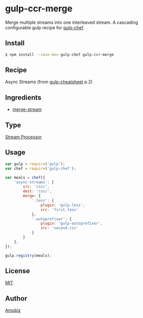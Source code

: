# gulp-ccr-merge

Merge multiple streams into one interleaved stream. A cascading configurable gulp recipe for [gulp-chef](https://github.com/gulp-cookery/gulp-chef).

## Install

``` bash
$ npm install --save-dev gulp-chef gulp-ccr-merge
```

## Recipe

Async Streams (from [gulp-cheatsheet](https://github.com/osscafe/gulp-cheatsheet) p.2)

## Ingredients

* [merge-stream](https://github.com/grncdr/merge-stream)

## Type

[Stream Processor](https://github.com/gulp-cookery/gulp-chef#writing-stream-processor)

## Usage

``` javascript
var gulp = require('gulp');
var chef = require('gulp-chef');

var meals = chef({
    'async-streams': {
        src: 'css/',
        dest: 'css/',
        merge: {
            '.less': {
                plugin: 'gulp-less',
                src: 'first.less'
            },
            '.autoprefixer': {
                plugin: 'gulp-autoprefixer',
                src: 'second.css'
            }
        }
    },
});

gulp.registry(meals);
```

## License
[MIT](https://opensource.org/licenses/MIT)

## Author
[Amobiz](https://github.com/amobiz)
